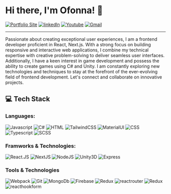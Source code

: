 # Hi there, I'm Ofonna! :wave:

<!-- *Game Developer & Web Developer* <br> -->
<!-- *Founder of <a href="https://smallygames.com/" target="_blank">Smally Games</a>-->
[![Portfolio Site](https://img.shields.io/badge/Porfolio-black?style=flat-square&logo=Semantic%20Web)](https://portfolio-v2-five-sandy.vercel.app/) 
[![linkedIn](https://img.shields.io/badge/linkedIn-blue?style=flat-square&logo=LinkedIn)](https://www.linkedin.com/in/ofonna-nweze-2abbb9173/) 
[![Youtube](https://img.shields.io/badge/Youtube%20Channel-red?style=flat-square&logo=YouTube)](https://www.youtube.com/@ofonna/videos)
[![Gmail](https://img.shields.io/badge/Gmail-black?style=flat-square&logo=Gmail)](mailto:nwezeofonna@gmail.com)
<!-- *Founder of <a href="https://smallygames.com/" target="_blank">Smally Games</a>*  -->

----------------------------

Passionate about creating exceptional user experiences, I am a frontend developer proficient in React, Next.js. With a strong focus on building responsive and interactive web applications, I combine my technical expertise with creative problem-solving to deliver seamless user interfaces. Additionally, I have a keen interest in game development and possess the ability to create games using C# and Unity. I am constantly exploring new technologies and techniques to stay at the forefront of the ever-evolving field of frontend development. Let's connect and collaborate on innovative projects.

## :computer: Tech Stack
### Languages: 
 ![Javascript](https://img.shields.io/badge/JavaScript-black?style=flat-square&logo=JavaScript) ![C#](https://img.shields.io/badge/C%23-black?style=flat-square&logo=C%20Sharp) ![HTML](https://img.shields.io/badge/HTML-black?style=flat-square&logo=HTML5) ![TailwindCSS](https://img.shields.io/badge/TailwindCSS-black?style=flat-square&logo=Tailwind%20CSS) ![MaterialUI](https://img.shields.io/badge/MUI-black?style=flat-square&logo=MUI) ![CSS](https://img.shields.io/badge/CSS-black?style=flat-square&logo=CSS3) ![Typescript](https://img.shields.io/badge/Typescript-black?style=flat-square&logo=TypeScript) ![SCSS](https://img.shields.io/badge/SCSS-black?style=flat-square&logo=SASS)

### Framworks & Technologies: 
![React.JS](https://img.shields.io/badge/ReactJS-black?style=flat-square&logo=React) ![NextJS](https://img.shields.io/badge/NextJS-black?style=flat-square&logo=Next.js) ![NodeJS](https://img.shields.io/badge/NodeJS-black?style=flat-square&logo=Node.js) ![Unity3D](https://img.shields.io/badge/Unity3D-black?style=flat-square&logo=Unity) ![Express](https://img.shields.io/badge/Express-black?style=flat-square&logo=Express)

### Tools & Technologies
![Webpack](https://img.shields.io/badge/Webpack-black?style=flat-square&logo=webpack) ![Git](https://img.shields.io/badge/Git-black?style=flat-square&logo=git) ![MongoDb](https://img.shields.io/badge/MongoDB-black?style=flat-square&logo=MongoDB) ![Firebase](https://img.shields.io/badge/Firestore-black?style=flat-square&logo=Firebase) ![Redux](https://img.shields.io/badge/Redux-black?style=flat-square&logo=redux) ![reactrouter](https://img.shields.io/badge/Reactrouter-black?style=flat-square&logo=reactrouter) ![Redux](https://img.shields.io/badge/Redux-black?style=flat-square&logo=redux) 
![reacthookform](https://img.shields.io/badge/Reacthookform-black?style=flat-square&logo=reacthookform)



<!-- 
## :phone: Contact
- Email: [Email](nwezeofonna@gmail.com)
- linkedIn: [LinkedIn](https://www.linkedin.com/in/ofonna-nweze-2abbb9173/) -->

<!---
Ofonna-N/Ofonna-N is a ✨ special ✨ repository because its `README.md` (this file) appears on your GitHub profile.
You can click the Preview link to take a look at your changes.
--->
